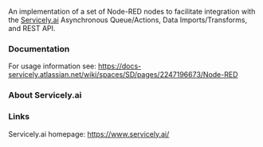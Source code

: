 An implementation of a set of Node-RED nodes to facilitate integration with the [Servicely.ai](https://www.servicely.ai/) Asynchronous
Queue/Actions, Data Imports/Transforms, and REST API.

### Documentation
For usage information see: https://docs-servicely.atlassian.net/wiki/spaces/SD/pages/2247196673/Node-RED

### About Servicely.ai


### Links
Servicely.ai homepage: https://www.servicely.ai/




